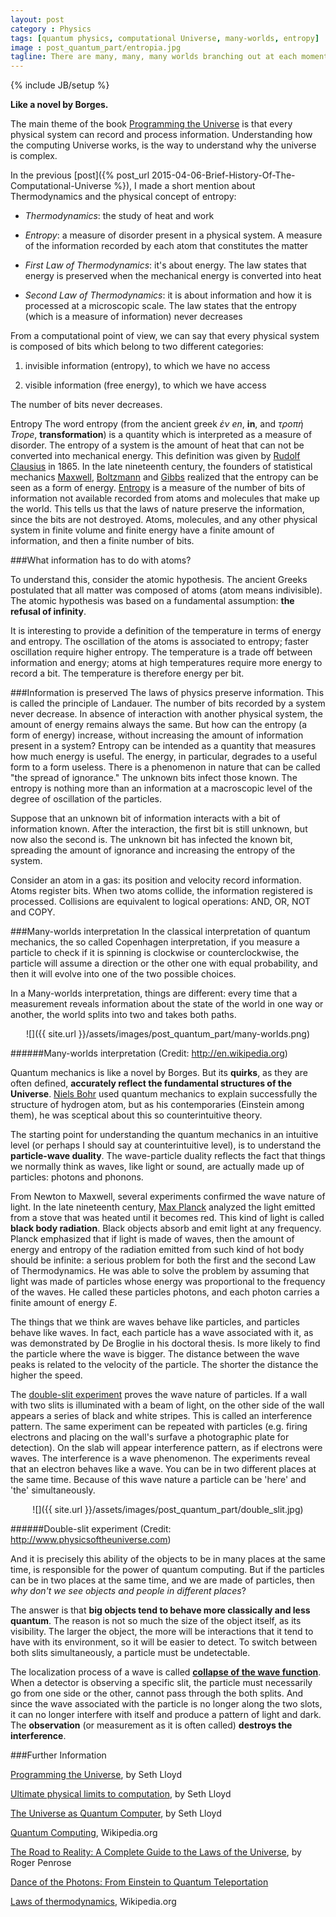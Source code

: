 ```yaml
---
layout: post
category : Physics
tags: [quantum physics, computational Universe, many-worlds, entropy]
image : post_quantum_part/entropia.jpg
tagline: There are many, many, many worlds branching out at each moment you become aware of your environment and then make a choice ― Kevin Michel, Moving Through Parallel Worlds To Achieve Your Dreams
---
```

{% include JB/setup %}

**Like a novel by Borges.**

<!--more-->
The main theme of the book [Programming the Universe](http://www.amazon.com/Programming-Universe-Quantum-Computer-Scientist/dp/1400033861) is that every physical system can record and process information. Understanding how the computing Universe works, is the way to understand why the universe is complex.

In the previous [post]({% post_url 2015-04-06-Brief-History-Of-The-Computational-Universe %}), I made a short mention about Thermodynamics and the physical concept of entropy:

* *Thermodynamics*: the study of heat and work

* *Entropy*: a measure of disorder present in a physical system. A measure of the information recorded by each atom that constitutes the matter

* *First Law of Thermodynamics*: it's about energy. The law states that energy is preserved when the mechanical energy is converted into heat

* *Second Law of Thermodynamics*: it is about information and how it is processed at a microscopic scale. The law states that the entropy (which is a measure of information) never decreases

From a computational point of view, we can say that every physical system is composed of bits which belong to two different categories:

1. invisible information (entropy), to which we have no access

2. visible information (free energy), to which we have access

The number of bits never decreases.

Entropy
The word entropy (from the ancient greek *ἐν en*, **in**, and *τροπή Trope*, **transformation**) is a quantity which is interpreted as a measure of disorder. The entropy of a system is the amount of heat that can not be converted into mechanical energy. This definition was given by [Rudolf Clausius](http://en.wikipedia.org/wiki/Rudolf_Clausius) in 1865. In the late nineteenth century, the founders of statistical mechanics [Maxwell](http://en.wikipedia.org/wiki/James_Clerk_Maxwell), [Boltzmann](http://en.wikipedia.org/wiki/Ludwig_Boltzmann) and [Gibbs](http://en.wikipedia.org/wiki/Josiah_Willard_Gibbs) realized that the entropy can be seen as a form of energy.
[Entropy](http://en.wikipedia.org/wiki/Entropy) is a measure of the number of bits of information not available recorded from atoms and molecules that make up the world. This tells us that the laws of nature preserve the information, since the bits are not destroyed. Atoms, molecules, and any other physical system in finite volume and finite energy have a finite amount of information, and then a finite number of bits.

###What information has to do with atoms?

To understand this, consider the atomic hypothesis. The ancient Greeks postulated that all matter was composed of atoms (atom means indivisible). The atomic hypothesis was based on a fundamental assumption: **the refusal of infinity**.

It is interesting to provide a definition of the temperature in terms of energy and entropy. The oscillation of the atoms is associated to entropy; faster oscillation require higher entropy. The temperature is a trade off between information and energy; atoms at high temperatures require more energy to record a bit. The temperature is therefore energy per bit.

###Information is preserved
The laws of physics preserve information. This is called the principle of Landauer. The number of bits recorded by a system never decrease. In absence of interaction with another physical system, the amount of energy remains always the same. But how can the entropy (a form of energy) increase, without increasing the amount of information present in a system?
Entropy can be intended as a quantity that measures how much energy is useful. The energy, in particular, degrades to a useful form to a form useless. There is a phenomenon in nature that can be called "the spread of ignorance." The unknown bits infect those known. The entropy is nothing more than an information at a macroscopic level of the degree of oscillation of the particles.

Suppose that an unknown bit of information interacts with a bit of information known. After the interaction, the first bit is still unknown, but now also the second is. The unknown bit has infected the known bit, spreading the amount of ignorance and increasing the entropy of the system.

Consider an atom in a gas: its position and velocity record information. Atoms register bits. When two atoms collide, the information registered is processed. Collisions are equivalent to logical operations: AND, OR, NOT and COPY.

###Many-worlds interpretation
In the classical interpretation of quantum mechanics, the so called Copenhagen interpretation, if you measure a particle to check if it is spinning is clockwise or counterclockwise, the particle will assume a direction or the other one with equal probability, and then it will evolve into one of the two possible choices.

In a Many-worlds interpretation, things are different: every time that a measurement reveals information about the state of the world in one way or another, the world splits into two and takes both paths.


<div style="text-align:center" markdown="1">
![]({{ site.url }}/assets/images/post_quantum_part/many-worlds.png)
</div>

######Many-worlds interpretation (Credit: http://en.wikipedia.org)

Quantum mechanics is like a novel by Borges. But its **quirks**, as they are often defined, **accurately reflect the fundamental structures of the Universe**. [Niels Bohr](http://en.wikipedia.org/wiki/Niels_Bohr) used quantum mechanics to explain successfully the structure of hydrogen atom, but as his contemporaries (Einstein among them), he was sceptical about this so counterintuitive theory.

The starting point for understanding the quantum mechanics in an intuitive level (or perhaps I should say at counterintuitive level), is to understand the **particle-wave duality**. The wave-particle duality reflects the fact that things we normally think as waves, like light or sound, are actually made up of particles: photons and phonons.

From Newton to Maxwell, several experiments confirmed the wave nature of light.
In the late nineteenth century, [Max Planck](http://en.wikipedia.org/wiki/Max_Planck) analyzed the light emitted from a stove that was heated until it becomes red. This kind of light is called **black body radiation**. Black objects absorb and emit light at any frequency. Planck emphasized that if light is made of waves, then the amount of energy and entropy of the radiation emitted from such kind of hot body should be infinite: a serious problem for both the first and the second Law of Thermodynamics.
He was able to solve the problem by assuming that light was made of particles whose energy was proportional to the frequency of the waves. He called these particles photons, and each photon carries a finite amount of energy *E*.

The things that we think are waves behave like particles, and particles behave like waves. In fact, each particle has a wave associated with it, as was demonstrated by De Broglie in his doctoral thesis. Is more likely to find the particle where the wave is bigger. The distance between the wave peaks is related to the velocity of the particle. The shorter the distance the higher the speed.

The [double-slit experiment](http://en.wikipedia.org/wiki/Double-slit_experiment) proves the wave nature of particles. If a wall with two slits is illuminated with a beam of light, on the other side of the wall appears a series of black and white stripes. This is called an interference pattern. The same experiment can be repeated with particles  (e.g. firing electrons and placing on the wall's surfave a photographic plate for detection). On the slab will appear interference pattern, as if electrons were waves. The interference is a wave phenomenon. The experiments reveal that an electron behaves like a wave. You can be in two different places at the same time. Because of this wave nature a particle can be 'here' and 'the' simultaneously.


<div style="text-align:center" markdown="1">
![]({{ site.url }}/assets/images/post_quantum_part/double_slit.jpg)
</div>

######Double-slit experiment (Credit: http://www.physicsoftheuniverse.com)


And it is precisely this ability of the objects to be in many places at the same time, is responsible for the power of quantum computing. But if the particles can be in two places at the same time, and we are made of particles, then *why don't we see objects and people in different places*?

The answer is that **big objects tend to behave more classically and less quantum**. The reason is not so much the size of the object itself, as its visibility. The larger the object, the more will be interactions that it tend to have with its environment, so it will be easier to detect. To switch between both slits simultaneously, a particle must be undetectable.

The localization process of a wave is called [**collapse of the wave function**](http://en.wikipedia.org/wiki/Wave_function_collapse). When a detector is observing a specific slit, the particle must necessarily go from one side or the other, cannot pass through the both splits. And since the wave associated with the particle is no longer along the two slots, it can no longer interfere with itself and produce a pattern of light and dark. 
The **observation** (or measurement as it is often called) **destroys the interference**.

###Further Information

[Programming the Universe](http://www.amazon.com/Programming-Universe-Quantum-Computer-Scientist/dp/1400033861), by Seth Lloyd

[Ultimate physical limits to computation](http://www.nature.com/nature/journal/v406/n6799/full/4061047a0.html), by Seth Lloyd

[The Universe as Quantum Computer](http://arxiv.org/abs/1312.4455), by Seth Lloyd

[Quantum Computing](http://en.wikipedia.org/wiki/Quantum_computing), Wikipedia.org

[The Road to Reality: A Complete Guide to the Laws of the Universe](http://books.google.ie/books/about/The_Road_to_Reality.html?id=jjG_ngEACAAJ&redir_esc=y), by Roger Penrose

[Dance of the Photons: From Einstein to Quantum Teleportation](http://books.google.ie/books/about/Dance_of_the_Photons.html?id=HhGfPAAACAAJ&redir_esc=y)

[Laws of thermodynamics](http://en.wikipedia.org/wiki/Laws_of_thermodynamics), Wikipedia.org





























